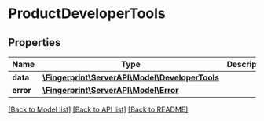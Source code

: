 # ProductDeveloperTools

## Properties
Name | Type | Description | Notes
------------ | ------------- | ------------- | -------------
**data** | [**\Fingerprint\ServerAPI\Model\DeveloperTools**](DeveloperTools.md) |  | [optional] 
**error** | [**\Fingerprint\ServerAPI\Model\Error**](Error.md) |  | [optional] 

[[Back to Model list]](../../README.md#documentation-for-models) [[Back to API list]](../../README.md#documentation-for-api-endpoints) [[Back to README]](../../README.md)

